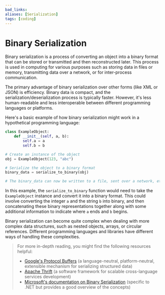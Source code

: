 ```yaml
---
bad_links: 
aliases: [Serialization]
tags: [coding]
---
```

# Binary Serialization

Binary serialization is a process of converting an object into a binary format that can be stored or transmitted and then reconstructed later. This process is used in computing for various purposes such as storing data in files or memory, transmitting data over a network, or for inter-process communication.

The primary advantage of binary serialization over other forms (like XML or JSON) is efficiency. Binary data is compact, and the serialization/deserialization process is typically faster. However, it's less human-readable and less interoperable between different programming languages or platforms.

Here's a basic example of how binary serialization might work in a hypothetical programming language:

```python
class ExampleObject:
    def __init__(self, a, b):
        self.a = a
        self.b = b

# Create an instance of the object
obj = ExampleObject(123, "abc")

# Serialize the object to a binary format
binary_data = serialize_to_binary(obj)

# The binary_data can now be written to a file, sent over a network, etc.
```

In this example, the `serialize_to_binary` function would need to take the `ExampleObject` instance and convert it into a binary format. This could involve converting the integer `a` and the string `b` into binary, and then concatenating these binary representations together along with some additional information to indicate where `a` ends and `b` begins.

Binary serialization can become quite complex when dealing with more complex data structures, such as nested objects, arrays, or circular references. Different programming languages and libraries have different ways of handling these complexities.

> For more in-depth reading, you might find the following resources helpful:
> - [Google's Protocol Buffers](https://developers.google.com/protocol-buffers) (a language-neutral, platform-neutral, extensible mechanism for serializing structured data)
> - [Apache Thrift](https://thrift.apache.org/) (a software framework for scalable cross-language services development)
> - [Microsoft's documentation on Binary Serialization](https://docs.microsoft.com/en-us/dotnet/standard/serialization/binary-serialization) (specific to .NET but provides a good overview of the concepts)